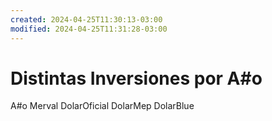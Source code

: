 ```yaml
---
created: 2024-04-25T11:30:13-03:00
modified: 2024-04-25T11:31:28-03:00
---
```


# Distintas Inversiones por A#o

A#o   Merval DolarOficial DolarMep DolarBlue
